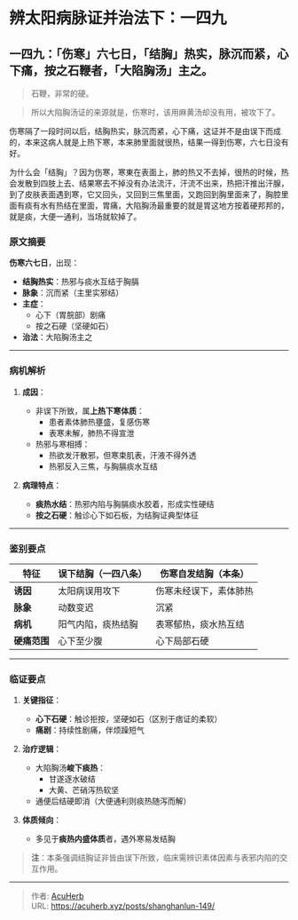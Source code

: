 # 辨太阳病脉证并治法下：一四九


## 一四九：「伤寒」六七日，「结胸」热实，脉沉而紧，心下痛，按之石鞭者，「大陷胸汤」主之。

<!--more-->

> 石鞭，非常的硬。

> 所以大陷胸汤证的来源就是，伤寒时，该用麻黄汤却没有用，被攻下了。

伤寒隔了一段时间以后，结胸热实，脉沉而紧，心下痛，这证并不是由误下而成的，本来这病人就是上热下寒，本来肺里面就很热，结果一得到伤寒，六七日没有好。

为什么会「结胸」？因为伤寒，寒東在表面上，肺的热又不去掉，很热的时候，热会发散到四肢上去、结果寒去不掉没有办法流汗，汗流不出来，热把汗推出汗腺，到了皮肤表面遇到寒，它又回头，又回到三焦里面，又跑回到胸里面来了，胸腔里面有痰有水有热结在里面，胃痛，大陷胸汤最重要的就是胃这地方按着硬邦邦的，就是痰，大便一通利，当场就软掉了。

### 原文摘要  
**伤寒六七日**，出现：  
- **结胸热实**：热邪与痰水互结于胸膈  
- **脉象**：沉而紧（主里实邪结）  
- **主症**：  
  - 心下（胃脘部）剧痛  
  - 按之石硬（坚硬如石）  
- **治法**：大陷胸汤主之  

---

### 病机解析  
1. **成因**：  
   - 非误下所致，属**上热下寒体质**：  
     - 患者素体肺热壅盛，复感伤寒  
     - 表寒未解，肺热不得宣泄  
   - 热邪与寒相搏：  
     - 热欲发汗散邪，但寒束肌表，汗液不得外透  
     - 热邪反入三焦，与胸膈痰水互结  

2. **病理特点**：  
   - **痰热水结**：热邪内陷与胸膈痰水胶着，形成实性硬结  
   - **按之石硬**：触诊心下如石板，为结胸证典型体征  

---

### 鉴别要点  
| 特征        | 误下结胸（一四八条） | 伤寒自发结胸（本条） |  
|-------------|----------------------|----------------------|  
| **诱因**    | 太阳病误用攻下       | 伤寒未经误下，素体肺热 |  
| **脉象**    | 动数变迟             | 沉紧                 |  
| **病机**    | 阳气内陷，痰热结胸   | 表寒郁热，痰水热互结 |  
| **硬痛范围**| 心下至少腹           | 心下局部石硬         |  

---

### 临证要点  
1. **关键指征**：  
   - **心下石硬**：触诊拒按，坚硬如石（区别于痞证的柔软）  
   - **痛剧**：持续性剧痛，伴烦躁短气  

2. **治疗逻辑**：  
   - 大陷胸汤**峻下痰热**：  
     - 甘遂逐水破结  
     - 大黄、芒硝泻热软坚  
   - 通便后结硬即消（大便通利则痰热随泻而解）  

3. **体质倾向**：  
   - 多见于**痰热内盛体质**者，遇外寒易发结胸  

> **注**：本条强调结胸证非皆由误下所致，临床需辨识素体因素与表邪内陷的交互作用。

---

> 作者: [AcuHerb](https://acuherb.xyz)  
> URL: https://acuherb.xyz/posts/shanghanlun-149/  

